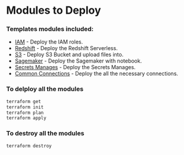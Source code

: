 # Modules to Deploy

### Templates modules included:

- [IAM](./aws-iam) - Deploy the IAM roles.
- [Redshift](./aws-redshift) - Deploy the Redshift Serverless.
- [S3](./aws-s3) - Deploy S3 Bucket and upload files into.
- [Sagemaker](./aws-sagemaker) - Deploy the Sagemaker with notebook.
- [Secrets Manages](./aws-secrets-manager) - Deploy the Secrets Manages.
- [Common Connections](./common-connections) - Deploy the all the necessary connections.

### To delploy all the modules

```bash
terraform get
terraform init
terraform plan
terraform apply
```

### To destroy all the modules

```bash
terraform destroy
```

